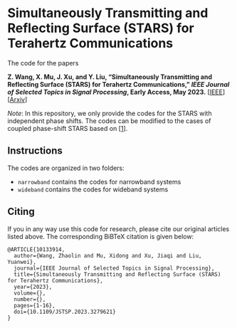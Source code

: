 # Simultaneously Transmitting and Reflecting Surface (STARS) for Terahertz Communications

The code for the papers 

**Z. Wang, X. Mu, J. Xu, and Y. Liu, “Simultaneously Transmitting and Reflecting Surface (STARS) for Terahertz Communications,” *IEEE Journal of Selected Topics in Signal Processing*, Early Access, May 2023.** [[IEEE](https://ieeexplore.ieee.org/abstract/document/10133914)] [[Arxiv](https://arxiv.org/abs/2212.00497)]

*Note*: In this repository, we only provide the codes for the STARS with independent phase shifts. The codes can be modified to the cases of coupled phase-shift STARS based on [[1](https://github.com/zhaolin820/coupled-phase-shift-STAR-RIS)].


## Instructions
The codes are organized in two folders:

- `narrowband` contains the codes for narrowband systems
- `wideband` contains the codes for wideband systems

## Citing
If you in any way use this code for research, please cite our original articles listed above. The corresponding BiBTeX citation is given below:
```
@ARTICLE{10133914,
  author={Wang, Zhaolin and Mu, Xidong and Xu, Jiaqi and Liu, Yuanwei},
  journal={IEEE Journal of Selected Topics in Signal Processing}, 
  title={Simultaneously Transmitting and Reflecting Surface (STARS) for Terahertz Communications}, 
  year={2023},
  volume={},
  number={},
  pages={1-16},
  doi={10.1109/JSTSP.2023.3279621}
}

```

